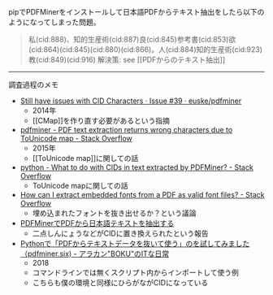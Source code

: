 
pipでPDFMinerをインストールして日本語PDFからテキスト抽出をしたら以下のようになってしまった問題。
> 私(cid:888)、知的生産術(cid:887)良(cid:845)参考書(cid:853)欲(cid:864)(cid:845)(cid:880)(cid:866)。人(cid:884)知的生産術(cid:923)教(cid:849)(cid:916)
解決策: see [[PDFからのテキスト抽出]]

-----
調査過程のメモ
- [Still have issues with CID Characters · Issue #39 · euske/pdfminer](https://github.com/euske/pdfminer/issues/39)
    - 2014年
    - [[CMap]]を作り直す必要があるという指摘
- [pdfminer - PDF text extraction returns wrong characters due to ToUnicode map - Stack Overflow](https://stackoverflow.com/questions/28678841/pdf-text-extraction-returns-wrong-characters-due-to-tounicode-map)
    - 2015年
    - [[ToUnicode map]]に関しての話
- [python - What to do with CIDs in text extracted by PDFMiner? - Stack Overflow](https://stackoverflow.com/questions/50773909/what-to-do-with-cids-in-text-extracted-by-pdfminer)
    - ToUnicode mapに関しての話
- [How can I extract embedded fonts from a PDF as valid font files? - Stack Overflow](https://stackoverflow.com/questions/3488042/how-can-i-extract-embedded-fonts-from-a-pdf-as-valid-font-files)
    - 埋め込まれたフォントを抜き出せるか？という議論
- [PDFMinerでPDFから日本語テキストを抽出する](https://qiita.com/korkewriya/items/72de38fc506ab37b4f2d)
    - 二点しんにょうなどがCIDに置き換えられたという報告
- [Pythonで「PDFからテキストデータを抜いて使う」のを試してみました（pdfminer.six) - アラカン"BOKU"のITな日常](http://arakan-pgm-ai.hatenablog.com/entry/2018/01/07/080000)
    - 2018
    - コマンドラインでは無くスクリプト内からインポートして使う例
    - こちらも僕の環境と同様にひらがながCIDになっている